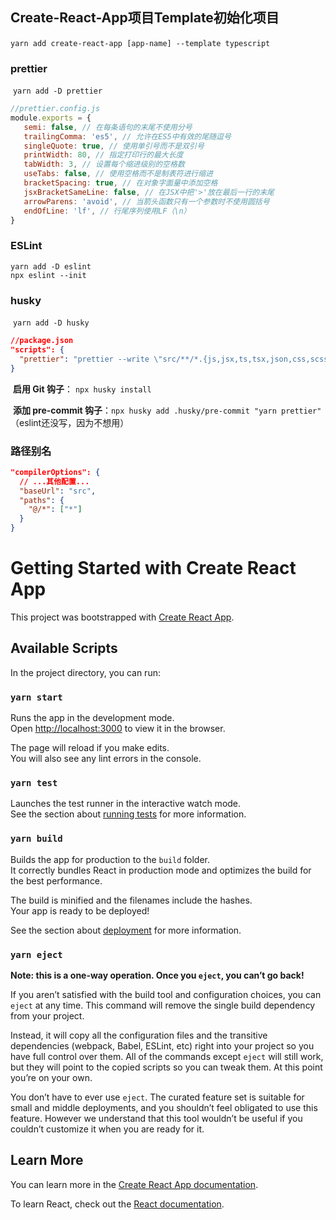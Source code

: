 ## Create-React-App项目Template初始化项目

​	`yarn add create-react-app [app-name] --template typescript`

### prettier

​	`yarn add -D prettier`

```js
//prettier.config.js
module.exports = {
   semi: false, // 在每条语句的末尾不使用分号
   trailingComma: 'es5', // 允许在ES5中有效的尾随逗号
   singleQuote: true, // 使用单引号而不是双引号
   printWidth: 80, // 指定打印行的最大长度
   tabWidth: 3, // 设置每个缩进级别的空格数
   useTabs: false, // 使用空格而不是制表符进行缩进
   bracketSpacing: true, // 在对象字面量中添加空格
   jsxBracketSameLine: false, // 在JSX中把'>'放在最后一行的末尾
   arrowParens: 'avoid', // 当箭头函数只有一个参数时不使用圆括号
   endOfLine: 'lf', // 行尾序列使用LF（\n）
}
```



### ESLint

```
yarn add -D eslint
npx eslint --init
```

### **husky**

​	`yarn add -D husky`

```json
//package.json
"scripts": {
  "prettier": "prettier --write \"src/**/*.{js,jsx,ts,tsx,json,css,scss,md}\""
}
```

​	**启用 Git 钩子**： `npx husky install`

​	**添加 pre-commit 钩子**：`npx husky add .husky/pre-commit "yarn prettier"` （eslint还没写，因为不想用）

### 路径别名

```json
"compilerOptions": {
  // ...其他配置...
  "baseUrl": "src",
  "paths": {
    "@/*": ["*"]
  }
}
```



# Getting Started with Create React App

This project was bootstrapped with [Create React App](https://github.com/facebook/create-react-app).

## Available Scripts

In the project directory, you can run:

### `yarn start`

Runs the app in the development mode.\
Open [http://localhost:3000](http://localhost:3000) to view it in the browser.

The page will reload if you make edits.\
You will also see any lint errors in the console.

### `yarn test`

Launches the test runner in the interactive watch mode.\
See the section about [running tests](https://facebook.github.io/create-react-app/docs/running-tests) for more information.

### `yarn build`

Builds the app for production to the `build` folder.\
It correctly bundles React in production mode and optimizes the build for the best performance.

The build is minified and the filenames include the hashes.\
Your app is ready to be deployed!

See the section about [deployment](https://facebook.github.io/create-react-app/docs/deployment) for more information.

### `yarn eject`

**Note: this is a one-way operation. Once you `eject`, you can’t go back!**

If you aren’t satisfied with the build tool and configuration choices, you can `eject` at any time. This command will remove the single build dependency from your project.

Instead, it will copy all the configuration files and the transitive dependencies (webpack, Babel, ESLint, etc) right into your project so you have full control over them. All of the commands except `eject` will still work, but they will point to the copied scripts so you can tweak them. At this point you’re on your own.

You don’t have to ever use `eject`. The curated feature set is suitable for small and middle deployments, and you shouldn’t feel obligated to use this feature. However we understand that this tool wouldn’t be useful if you couldn’t customize it when you are ready for it.

## Learn More

You can learn more in the [Create React App documentation](https://facebook.github.io/create-react-app/docs/getting-started).

To learn React, check out the [React documentation](https://reactjs.org/).
